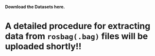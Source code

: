#### Download the Datasets here.

# A detailed procedure for extracting data from `rosbag(.bag)` files will be uploaded shortly!!
